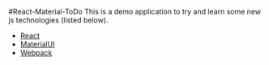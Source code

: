 #React-Material-ToDo
This is a demo application to try and learn some new js technologies (listed below).

* [React](https://facebook.github.io/react/)
* [MaterialUI](http://material-ui.com/)
* [Webpack](http://webpack.github.io/)

